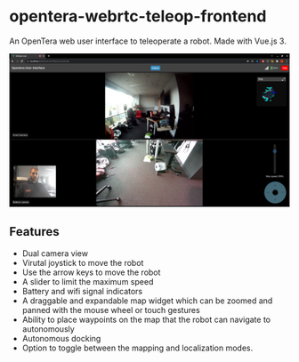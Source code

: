 # opentera-webrtc-teleop-frontend
An OpenTera web user interface to teleoperate a robot. Made with Vue.js 3.

![OpenTera teleop frontend](images/opentera_teleop_frontend.png)
## Features
* Dual camera view
* Virutal joystick to move the robot
* Use the arrow keys to move the robot
* A slider to limit the maximum speed
* Battery and wifi signal indicators
* A draggable and expandable map widget which can be zoomed and panned with the mouse wheel or touch gestures
* Ability to place waypoints on the map that the robot can navigate to autonomously
* Autonomous docking
* Option to toggle between the mapping and localization modes.
